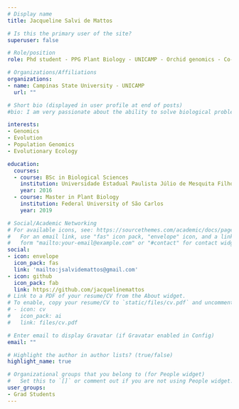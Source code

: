 ```yaml
---
# Display name
title: Jacqueline Salvi de Mattos

# Is this the primary user of the site?
superuser: false

# Role/position
role: Phd student - PPG Plant Biology - UNICAMP - Orchid genomics - Co-supervised

# Organizations/Affiliations
organizations:
- name: Campinas State University - UNICAMP
  url: ""

# Short bio (displayed in user profile at end of posts)
#bio: I am very passionate about the ability to solve biological problems with bioinformatics.

interests:
- Genomics
- Evolution
- Population Genomics
- Evolutionary Ecology

education:
  courses:
  - course: BSc in Biological Sciences 
    institution: Universidade Estadual Paulista Júlio de Mesquita Filho
    year: 2016
  - course: Master in Plant Biology 
    institution: Federal University of São Carlos
    year: 2019

# Social/Academic Networking
# For available icons, see: https://sourcethemes.com/academic/docs/page-builder/#icons
#   For an email link, use "fas" icon pack, "envelope" icon, and a link in the
#   form "mailto:your-email@example.com" or "#contact" for contact widget.
social:
- icon: envelope
  icon_pack: fas
  link: 'mailto:jsalvidemattos@gmail.com'
- icon: github
  icon_pack: fab
  link: https://github.com/jacquelinemattos
# Link to a PDF of your resume/CV from the About widget.
# To enable, copy your resume/CV to `static/files/cv.pdf` and uncomment the lines below.
# - icon: cv
#   icon_pack: ai
#   link: files/cv.pdf

# Enter email to display Gravatar (if Gravatar enabled in Config)
email: ""

# Highlight the author in author lists? (true/false)
highlight_name: true

# Organizational groups that you belong to (for People widget)
#   Set this to `[]` or comment out if you are not using People widget.
user_groups:
- Grad Students
---
```

